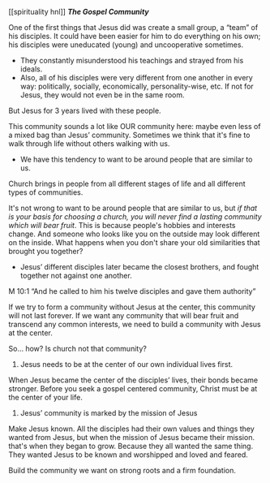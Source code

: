 [[spirituality hnl]]
_**The Gospel Community**_

One of the first things that Jesus did was create a small group, a “team” of his disciples. It could have been easier for him to do everything on his own; his disciples were uneducated (young) and uncooperative sometimes.

- They constantly misunderstood his teachings and strayed from his ideals.
- Also, all of his disciples were very different from one another in every way: politically, socially, economically, personality-wise, etc. If not for Jesus, they would not even be in the same room.

But Jesus for 3 years lived with these people.

This community sounds a lot like OUR community here: maybe even less of a mixed bag than Jesus’ community. Sometimes we think that it's fine to walk through life without others walking with us.

- We have this tendency to want to be around people that are similar to us.

Church brings in people from all different stages of life and all different types of communities.

It's not wrong to want to be around people that are similar to us, but _if that is your basis for choosing a church, you will never find a lasting community which will bear fruit_. This is because people's hobbies and interests change. And someone who looks like you on the outside may look different on the inside. What happens when you don't share your old similarities that brought you together?

- Jesus’ different disciples later became the closest brothers, and fought together not against one another.

M 10:1 “And he called to him his twelve disciples and gave them authority”

If we try to form a community without Jesus at the center, this community will not last forever. If we want any community that will bear fruit and transcend any common interests, we need to build a community with Jesus at the center.

So… how? Is church not that community?

1. Jesus needs to be at the center of our own individual lives first.

When Jesus became the center of the disciples’ lives, their bonds became stronger. Before you seek a gospel centered community, Christ must be at the center of your life.

1. Jesus’ community is marked by the mission of Jesus

Make Jesus known. All the disciples had their own values and things they wanted from Jesus, but when the mission of Jesus became their mission. that's when they began to grow. Because they all wanted the same thing. They wanted Jesus to be known and worshipped and loved and feared.

Build the community we want on strong roots and a firm foundation.